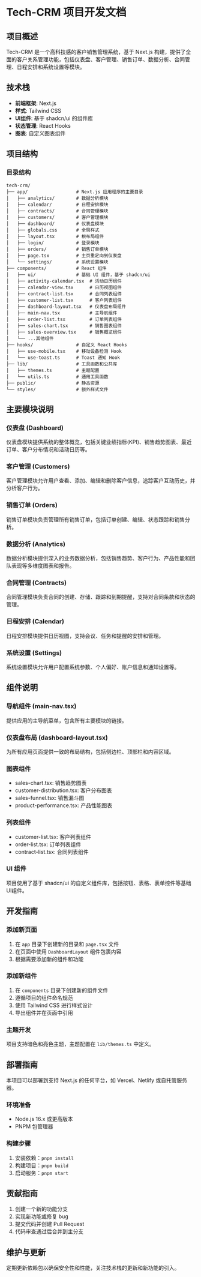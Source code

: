 # Tech-CRM 项目开发文档

## 项目概述
Tech-CRM 是一个高科技感的客户销售管理系统，基于 Next.js 构建，提供了全面的客户关系管理功能，包括仪表盘、客户管理、销售订单、数据分析、合同管理、日程安排和系统设置等模块。

## 技术栈
- **前端框架**: Next.js
- **样式**: Tailwind CSS
- **UI组件**: 基于 shadcn/ui 的组件库
- **状态管理**: React Hooks
- **图表**: 自定义图表组件

## 项目结构

### 目录结构
```
tech-crm/
├── app/                  # Next.js 应用程序的主要目录
│   ├── analytics/        # 数据分析模块
│   ├── calendar/         # 日程安排模块
│   ├── contracts/        # 合同管理模块
│   ├── customers/        # 客户管理模块
│   ├── dashboard/        # 仪表盘模块
│   ├── globals.css       # 全局样式
│   ├── layout.tsx        # 根布局组件
│   ├── login/            # 登录模块
│   ├── orders/           # 销售订单模块
│   ├── page.tsx          # 主页重定向到仪表盘
│   └── settings/         # 系统设置模块
├── components/           # React 组件
│   ├── ui/               # 基础 UI 组件，基于 shadcn/ui
│   ├── activity-calendar.tsx  # 活动日历组件
│   ├── calendar-view.tsx      # 日历视图组件
│   ├── contract-list.tsx      # 合同列表组件
│   ├── customer-list.tsx      # 客户列表组件
│   ├── dashboard-layout.tsx   # 仪表盘布局组件
│   ├── main-nav.tsx           # 主导航组件
│   ├── order-list.tsx         # 订单列表组件
│   ├── sales-chart.tsx        # 销售图表组件
│   ├── sales-overview.tsx     # 销售概览组件
│   └── ...其他组件
├── hooks/                # 自定义 React Hooks
│   ├── use-mobile.tsx    # 移动设备检测 Hook
│   └── use-toast.ts      # Toast 通知 Hook
├── lib/                  # 工具函数和公共库
│   ├── themes.ts         # 主题配置
│   └── utils.ts          # 通用工具函数
├── public/               # 静态资源
└── styles/               # 额外样式文件
```

## 主要模块说明

### 仪表盘 (Dashboard)
仪表盘模块提供系统的整体概览，包括关键业绩指标(KPI)、销售趋势图表、最近订单、客户分布情况和活动日历等。

### 客户管理 (Customers)
客户管理模块允许用户查看、添加、编辑和删除客户信息，追踪客户互动历史，并分析客户行为。

### 销售订单 (Orders)
销售订单模块负责管理所有销售订单，包括订单创建、编辑、状态跟踪和销售分析。

### 数据分析 (Analytics)
数据分析模块提供深入的业务数据分析，包括销售趋势、客户行为、产品性能和团队表现等多维度图表和报告。

### 合同管理 (Contracts)
合同管理模块负责合同的创建、存储、跟踪和到期提醒，支持对合同条款和状态的管理。

### 日程安排 (Calendar)
日程安排模块提供日历视图，支持会议、任务和提醒的安排和管理。

### 系统设置 (Settings)
系统设置模块允许用户配置系统参数、个人偏好、账户信息和通知设置等。

## 组件说明

### 导航组件 (main-nav.tsx)
提供应用的主导航菜单，包含所有主要模块的链接。

### 仪表盘布局 (dashboard-layout.tsx)
为所有应用页面提供一致的布局结构，包括侧边栏、顶部栏和内容区域。

### 图表组件
- sales-chart.tsx: 销售趋势图表
- customer-distribution.tsx: 客户分布图表
- sales-funnel.tsx: 销售漏斗图
- product-performance.tsx: 产品性能图表

### 列表组件
- customer-list.tsx: 客户列表组件
- order-list.tsx: 订单列表组件
- contract-list.tsx: 合同列表组件

### UI 组件
项目使用了基于 shadcn/ui 的自定义组件库，包括按钮、表格、表单控件等基础UI组件。

## 开发指南

### 添加新页面
1. 在 `app` 目录下创建新的目录和 `page.tsx` 文件
2. 在页面中使用 `DashboardLayout` 组件包裹内容
3. 根据需要添加新的组件和功能

### 添加新组件
1. 在 `components` 目录下创建新的组件文件
2. 遵循项目的组件命名规范
3. 使用 Tailwind CSS 进行样式设计
4. 导出组件并在页面中引用

### 主题开发
项目支持暗色和亮色主题，主题配置在 `lib/themes.ts` 中定义。

## 部署指南
本项目可以部署到支持 Next.js 的任何平台，如 Vercel、Netlify 或自托管服务器。

### 环境准备
- Node.js 16.x 或更高版本
- PNPM 包管理器

### 构建步骤
1. 安装依赖：`pnpm install`
2. 构建项目：`pnpm build`
3. 启动服务：`pnpm start`

## 贡献指南
1. 创建一个新的功能分支
2. 实现新功能或修复 bug
3. 提交代码并创建 Pull Request
4. 代码审查通过后合并到主分支

## 维护与更新
定期更新依赖包以确保安全性和性能，关注技术栈的更新和新功能的引入。 